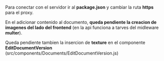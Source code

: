 Para conectar con el servidor ir al **package.json** y cambiar la ruta **https** para el proxy.

En el adicionar contenido al documento, **queda pendiente la creacion de imagenes del lado del frontend** (en la api funciona a tarves del midleware **multer**). 

Queda pendiente tambien la insercion de **texture** en el componente **EditDocumentVersion** (src/components/Documents/EditDocumentVersion.js)
